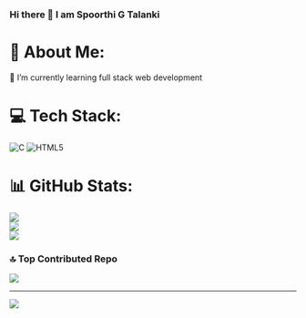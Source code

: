 ### Hi there 👋 I am Spoorthi G Talanki

# 💫 About Me:
🌱 I’m currently learning full stack web development


# 💻 Tech Stack:
![C](https://img.shields.io/badge/c-%2300599C.svg?style=for-the-badge&logo=c&logoColor=white) ![HTML5](https://img.shields.io/badge/html5-%23E34F26.svg?style=for-the-badge&logo=html5&logoColor=white)
# 📊 GitHub Stats:
![](https://github-readme-stats.vercel.app/api?username=SpoorthiGTalanki&theme=dark&hide_border=false&include_all_commits=false&count_private=false)<br/>
![](https://github-readme-streak-stats.herokuapp.com/?user=SpoorthiGTalanki&theme=dark&hide_border=false)<br/>
![](https://github-readme-stats.vercel.app/api/top-langs/?username=SpoorthiGTalanki&theme=dark&hide_border=false&include_all_commits=false&count_private=false&layout=compact)

### 🔝 Top Contributed Repo
![](https://github-contributor-stats.vercel.app/api?username=SpoorthiGTalanki&limit=5&theme=dark&combine_all_yearly_contributions=true)

---
[![](https://visitcount.itsvg.in/api?id=SpoorthiGTalanki&icon=0&color=0)](https://visitcount.itsvg.in)

<!-- Proudly created with GPRM ( https://gprm.itsvg.in ) -->

